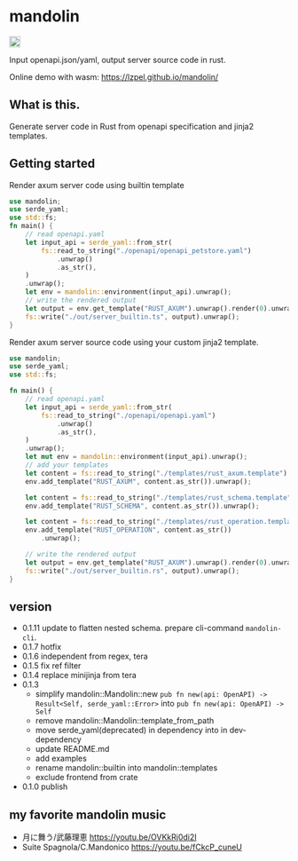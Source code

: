 # mandolin

<a href="https://crates.io/crates/mandolin"><img alt="crates.io" src="https://img.shields.io/crates/v/mandolin.svg?style=for-the-badge&logo=rust" height="20"/></a>

Input openapi.json/yaml, output server source code in rust.

Online demo with wasm: https://lzpel.github.io/mandolin/

## What is this.

Generate server code in Rust from openapi specification and jinja2 templates.

## Getting started

Render axum server code using builtin template

```rust:examples/example_builtin.rs
use mandolin;
use serde_yaml;
use std::fs;
fn main() {
	// read openapi.yaml
	let input_api = serde_yaml::from_str(
		fs::read_to_string("./openapi/openapi_petstore.yaml")
			.unwrap()
			.as_str(),
	)
	.unwrap();
	let env = mandolin::environment(input_api).unwrap();
	// write the rendered output
	let output = env.get_template("RUST_AXUM").unwrap().render(0).unwrap();
	fs::write("./out/server_builtin.ts", output).unwrap();
}
```

Render axum server source code using your custom jinja2 template.

```rust:examples/example_custom.rs
use mandolin;
use serde_yaml;
use std::fs;

fn main() {
	// read openapi.yaml
	let input_api = serde_yaml::from_str(
		fs::read_to_string("./openapi/openapi.yaml")
			.unwrap()
			.as_str(),
	)
	.unwrap();
	let mut env = mandolin::environment(input_api).unwrap();
	// add your templates
	let content = fs::read_to_string("./templates/rust_axum.template").unwrap();
	env.add_template("RUST_AXUM", content.as_str()).unwrap();

	let content = fs::read_to_string("./templates/rust_schema.template").unwrap();
	env.add_template("RUST_SCHEMA", content.as_str()).unwrap();

	let content = fs::read_to_string("./templates/rust_operation.template").unwrap();
	env.add_template("RUST_OPERATION", content.as_str())
		.unwrap();

	// write the rendered output
	let output = env.get_template("RUST_AXUM").unwrap().render(0).unwrap();
	fs::write("./out/server_builtin.rs", output).unwrap();
}
```

## version

- 0.1.11 update to flatten nested schema. prepare cli-command `mandolin-cli`.
- 0.1.7 hotfix
- 0.1.6 independent from regex, tera
- 0.1.5 fix ref filter
- 0.1.4 replace minijinja from tera
- 0.1.3
  - simplify mandolin::Mandolin::new `pub fn new(api: OpenAPI) -> Result<Self, serde_yaml::Error>` into `pub fn new(api: OpenAPI) -> Self`
  - remove mandolin::Mandolin::template_from_path
  - move serde_yaml(deprecated) in dependency into in dev-dependency
  - update README.md
  - add examples
  - rename mandolin::builtin into mandolin::templates
  - exclude frontend from crate
- 0.1.0 publish

## my favorite mandolin music

- 月に舞う/武藤理恵 https://youtu.be/OVKkRj0di2I
- Suite Spagnola/C.Mandonico https://youtu.be/fCkcP_cuneU